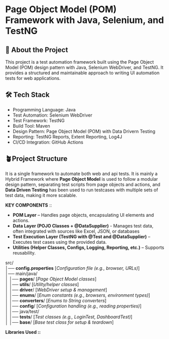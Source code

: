 # Page Object Model (POM) Framework with Java, Selenium, and TestNG
## 🚀 About the Project
This project is a test automation framework built using the Page Object Model (POM) design pattern with Java, Selenium WebDriver, and TestNG. It provides a structured and maintainable approach to writing UI automation tests for web applications.

## 🛠 Tech Stack
- Programming Language: Java
- Test Automation: Selenium WebDriver
- Test Framework: TestNG
- Build Tool: Maven
- Design Pattern: Page Object Model (POM) with Data Drivern Testing
- Reporting: TestNG Reports, Extent Reporting, Log4J
- CI/CD Integration: GitHub Actions

## 🪴Project Structure
It is a single framework to automate both web and api tests.
It is mainly a Hybrid Framework where **Page Object Model** is used to follow a modular design pattern, separating test scripts from page objects and actions, and **Data Driven Testing** has been used to run testcases with multiple sets of test data, making it more scalable.

**KEY COMPONENTS** ::

- **POM Layer** – Handles page objects, encapsulating UI elements and actions.
- **Data Layer (POJO Classes + @DataSupplier)** - Manages test data, often integrated with sources like Excel, JSON, or databases
- **Test Execution Layer (TestNG with @Test and @DataSupplier)** – Executes test cases using the provided data.
- **Utilities (Helper Classes, Configs, Logging, Reporting, etc.)** – Supports reusability.

src/  
│── **config.properties**  [_Configuration file (e.g., browser, URLs)_]   
│── main/java/        
│   │── **pages**/        [_Page Object Model classes_]               
│   │── **utils**/      [_Utility/helper classes_]            
│   │── **driver**/     [_WebDriver setup & management_]            
│   │── **enums**/        [_Enum constants (e.g., browsers, environment types)_]           
│   │── **converters**/        [_Enums to String converters_]      
│   │── **config**/     [_Configuration handling (e.g., reading properties)_]            
│
│── java/test/  
│   │── **tests**/          [_Test classes (e.g., LoginTest, DashboardTest)_]        
│   │── **base**/    [_Base test class for setup & teardown_]      

**Libraries Used ::**







